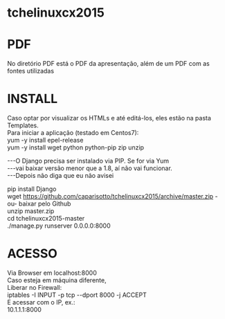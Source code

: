 # tchelinuxcx2015


PDF
==
No diretório PDF está o PDF da apresentação, além de um PDF com as fontes utilizadas

INSTALL
==
Caso optar por visualizar os HTMLs e até editá-los, eles estão na pasta Templates.<br>
Para iniciar a aplicação (testado em Centos7):<br>
yum -y install epel-release<br>
yum -y install wget python python-pip zip unzip<br>

---O Django precisa ser instalado via PIP. Se for via Yum<br>
---vai baixar versão menor que a 1.8, aí não vai funcionar.<br>
---Depois não diga que eu não avisei<br>

pip install Django<br>
wget https://github.com/caparisotto/tchelinuxcx2015/archive/master.zip   -ou-  baixar pelo Github<br>
unzip master.zip<br>
cd tchelinuxcx2015-master<br>
./manage.py runserver 0.0.0.0:8000<br>

ACESSO
==
Via Browser em localhost:8000<br> 
Caso esteja em máquina diferente,<br>
Liberar no Firewall:<br>
iptables -I INPUT -p tcp --dport 8000 -j ACCEPT<br>
E acessar com o IP, ex.:<br>
10.1.1.1:8000<br>
